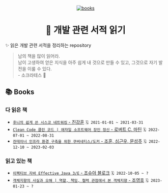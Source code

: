 <br>
<p align="center">
  <a href="https://github.com/lemphis/my-books-for-programmers">
    <img src="https://res.cloudinary.com/twhiteblog/image/upload/v1552618235/books_kwrzd1.svg" alt="books" />
  </a>
  <h1 align="center">🥕 개발 관련 서적 읽기</h1>
</p>

✨ 읽은 개발 관련 서적을 정리하는 repository
> 남의 책을 많이 읽어라.  
> 남이 고생하여 얻은 지식을 아주 쉽게 내 것으로 만들 수 있고, 그것으로 자기 발전을 이룰 수 있다.  
> \- 소크라테스 🧙‍

## 📚 Books

### 다 읽은 책

- [`후니의 쉽게 쓴 시스코 네트워킹` - 진강훈](http://www.yes24.com/Product/Goods/89520426) `🗓 2021-01-01 ~ 2021-03-31`
- [`Clean Code 클린 코드 | 애자일 소프트웨어 장인 정신` - 로버트 C. 마틴](http://www.yes24.com/Product/Goods/11681152) `🗓 2022-07-01 ~ 2022-08-31`
- [`컨테이너 인프라 환경 구축을 위한 쿠버네티스/도커` - 조훈, 심근우, 문성주](http://www.yes24.com/Product/Goods/102099414) `🗓 2022-12-10 ~ 2023-02-03`

### 읽고 있는 책

- [`이펙티브 자바 Effective Java 3/E` - 조슈아 블로크](http://www.yes24.com/Product/Goods/65551284) `🗓 2022-10-05 ~ ?`
- [`객체지향의 사실과 오해 | 역할, 책임, 협력 관점에서 본 객체지향` - 조영호](http://www.yes24.com/Product/Goods/18249021) `🗓 2023-01-23 ~ ?`
